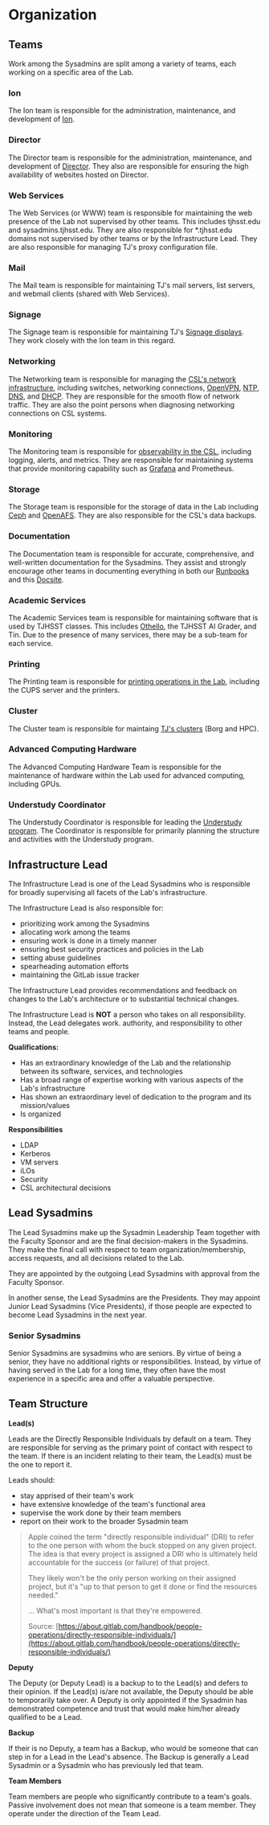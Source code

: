 # Organization

## Teams

Work among the Sysadmins are split among a variety of teams, each working on a specific area of the Lab.

### Ion

The Ion team is responsible for the administration, maintenance, and development of [Ion](../services/ion/).

### Director

The Director team is responsible for the administration, maintenance, and development of [Director](../services/director/). They also are responsible for ensuring the high availability of websites hosted on Director.

### Web Services

The Web Services \(or WWW\) team is responsible for maintaining the web presence of the Lab not supervised by other teams. This includes tjhsst.edu and sysadmins.tjhsst.edu. They are also responsible for \*.tjhsst.edu domains not supervised by other teams or by the Infrastructure Lead. They are also responsible for managing TJ's proxy configuration file.

### Mail

The Mail team is responsible for maintaining TJ's mail servers, list servers, and webmail clients \(shared with Web Services\).

### Signage

The Signage team is responsible for maintaining TJ's [Signage displays](../services/signage/). They work closely with the Ion team in this regard.

### Networking

The Networking team is responsible for managing the [CSL's network infrastructure](../technologies/networking/), including switches, networking connections, [OpenVPN](../technologies/networking/openvpn.md), [NTP](../technologies/networking/ntp.md), [DNS](../technologies/networking/dns/), and [DHCP](../technologies/networking/dhcp.md). They are responsible for the smooth flow of network traffic. They are also the point persons when diagnosing networking connections on CSL systems.

### Monitoring

The Monitoring team is responsible for [observability in the CSL](../technologies/monitoring/), including logging, alerts, and metrics. They are responsible for maintaining systems that provide monitoring capability such as [Grafana](../technologies/monitoring/grafana.md) and Prometheus.

### Storage

The Storage team is responsible for the storage of data in the Lab including [Ceph](../technologies/storage/ceph/) and [OpenAFS](../technologies/storage/afs/openafs.md). They are also responsible for the CSL's data backups.

### Documentation

The Documentation team is responsible for accurate, comprehensive, and well-written documentation for the Sysadmins. They assist and strongly encourage other teams in documenting everything in both our [Runbooks](documentation/#runbooks) and this [Docsite](documentation/).

### Academic Services

The Academic Services team is responsible for maintaining software that is used by TJHSST classes. This includes [Othello](../services/academic-services/othello/), the TJHSST AI Grader, and Tin. Due to the presence of many services, there may be a sub-team for each service.

### Printing

The Printing team is responsible for [printing operations in the Lab](../services/printing/), including the CUPS server and the printers.

### Cluster

The Cluster team is responsible for maintaing [TJ's clusters](../services/cluster/) \(Borg and HPC\).

### Advanced Computing Hardware

The Advanced Computing Hardware Team is responsible for the maintenance of hardware within the Lab used for advanced computing, including GPUs.

### Understudy Coordinator

The Understudy Coordinator is responsible for leading the [Understudy program](understudies.md). The Coordinator is responsible for primarily planning the structure and activities with the Understudy program.

## Infrastructure Lead

The Infrastructure Lead is one of the Lead Sysadmins who is responsible for broadly supervising all facets of the Lab's infrastructure.

The Infrastructure Lead is also responsible for:

* prioritizing work among the Sysadmins
* allocating work among the teams
* ensuring work is done in a timely manner
* ensuring best security practices and policies in the Lab
* setting abuse guidelines
* spearheading automation efforts
* maintaining the GitLab issue tracker 

The Infrastructure Lead provides recommendations and feedback on changes to the Lab's architecture or to substantial technical changes.

The Infrastructure Lead is **NOT** a person who takes on all responsibility. Instead, the Lead delegates work. authority, and responsibility to other teams and people.

**Qualifications:**

* Has an extraordinary knowledge of the Lab and the relationship between its software, services, and technologies
* Has a broad range of expertise working with various aspects of the Lab's infrastructure
* Has shown an extraordinary level of dedication to the program and its mission/values
* Is organized

**Responsibilities**

* LDAP
* Kerberos
* VM servers
* iLOs
* Security
* CSL architectural decisions

## Lead Sysadmins

The Lead Sysadmins make up the Sysadmin Leadership Team together with the Faculty Sponsor and are the final decision-makers in the Sysadmins. They make the final call with respect to team organization/membership, access requests, and all decisions related to the Lab.

They are appointed by the outgoing Lead Sysadmins with approval from the Faculty Sponsor.

In another sense, the Lead Sysadmins are the Presidents. They may appoint Junior Lead Sysadmins \(Vice Presidents\), if those people are expected to become Lead Sysadmins in the next year.

### Senior Sysadmins

Senior Sysadmins are sysadmins who are seniors. By virtue of being a senior, they have no additional rights or responsibilities. Instead, by virtue of having served in the Lab for a long time, they often have the most experience in a specific area and offer a valuable perspective.

## Team Structure

**Lead\(s\)**

Leads are the Directly Responsible Individuals by default on a team. They are responsible for serving as the primary point of contact with respect to the team. If there is an incident relating to their team, the Lead\(s\) must be the one to report it.

Leads should:

* stay apprised of their team's work
* have extensive knowledge of the team's functional area
* supervise the work done by their team members
* report on their work to the broader Sysadmin team

> Apple coined the term "directly responsible individual" \(DRI\) to refer to the one person with whom the buck stopped on any given project. The idea is that every project is assigned a DRI who is ultimately held accountable for the success \(or failure\) of that project.
>
> They likely won't be the only person working on their assigned project, but it's "up to that person to get it done or find the resources needed."
>
> ... What's most important is that they're empowered.
>
> Source: [https://about.gitlab.com/handbook/people-operations/directly-responsible-individuals/](https://about.gitlab.com/handbook/people-operations/directly-responsible-individuals/)

**Deputy**

The Deputy \(or Deputy Lead\) is a backup to to the Lead\(s\) and defers to their opinion. If the Lead\(s\) is/are not available, the Deputy should be able to temporarily take over. A Deputy is only appointed if the Sysadmin has demonstrated competence and trust that would make him/her already qualified to be a Lead.

**Backup**

If their is no Deputy, a team has a Backup, who would be someone that can step in for a Lead in the Lead's absence. The Backup is generally a Lead Sysadmin or a Sysadmin who has previously led that team.

**Team Members**

Team members are people who significantly contribute to a team's goals. Passive involvement does not mean that someone is a team member. They operate under the direction of the Team Lead.

